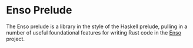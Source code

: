 # Enso Prelude

The Enso prelude is a library in the style of the Haskell prelude, pulling in a
number of useful foundational features for writing Rust code in the
[Enso](https://github.com/enso-org/enso) project.
